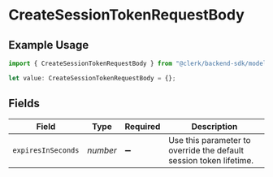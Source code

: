 # CreateSessionTokenRequestBody

## Example Usage

```typescript
import { CreateSessionTokenRequestBody } from "@clerk/backend-sdk/models/operations";

let value: CreateSessionTokenRequestBody = {};
```

## Fields

| Field                                                              | Type                                                               | Required                                                           | Description                                                        |
| ------------------------------------------------------------------ | ------------------------------------------------------------------ | ------------------------------------------------------------------ | ------------------------------------------------------------------ |
| `expiresInSeconds`                                                 | *number*                                                           | :heavy_minus_sign:                                                 | Use this parameter to override the default session token lifetime. |